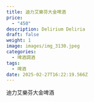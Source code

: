```yaml
---
title: 迪力艾樂芬大金啤酒
price:
  - "450"
description: Delirium Deliria
draft: false
weight: 1
image: images/img_3130.jpeg
categories:
  - 啤酒調酒
tags:
  - 啤酒
date: 2025-02-27T16:22:19.566Z
---
```

迪力艾樂芬大金啤酒